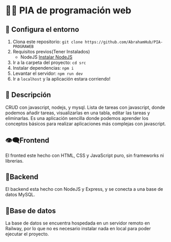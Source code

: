 # 🧑‍💻 PIA de programación web

## 🚀 Configura el entorno

1. Clona este repositorio: `git clone https://github.com/AbrahamHub/PIA-PROGRAWEB`
2. Requisitos previos(Tener Instalados)
    * NodeJS [Instalar NodeJS](https://nodejs.org/en/download)
3. Ir a la carpeta del proyecto: `cd src`
4. Instalar dependencias: `npm i`
5. Levantar el servidor: `npm run dev`
6. Ir a `localhost` y la aplicación estara corriendo!

## 📝 Descripción

CRUD con javascript, nodejs, y mysql. Lista de tareas con javascript, donde podemos añadir tareas, visualizarlas en una tabla, editar las tareas y eliminarlas. Es una aplicación sencilla donde podemos aprender los conceptos básicos para realizar aplicaciones más complejas con javascript.

## 👁️‍🗨️Frontend

El fronted este hecho con HTML, CSS y JavaScript puro, sin frameworks ni librerias.

##  🚪️Backend

El backend esta hecho con NodeJS y Express, y se conecta a una base de datos MySQL.

## 💾Base de datos

La base de datos se encuentra hospedada en un servidor remoto en Railway, por lo que no es necesario instalar nada en local para poder ejecutar el proyecto.

